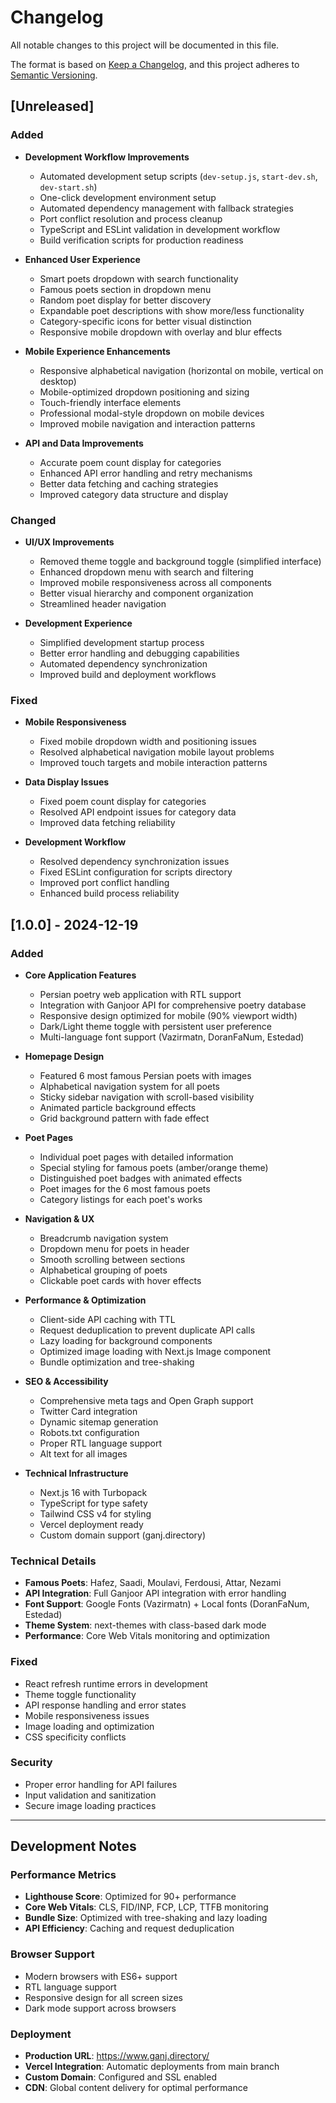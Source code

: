 # Changelog

All notable changes to this project will be documented in this file.

The format is based on [Keep a Changelog](https://keepachangelog.com/en/1.0.0/),
and this project adheres to [Semantic Versioning](https://semver.org/spec/v2.0.0.html).

## [Unreleased]

### Added
- **Development Workflow Improvements**
  - Automated development setup scripts (`dev-setup.js`, `start-dev.sh`, `dev-start.sh`)
  - One-click development environment setup
  - Automated dependency management with fallback strategies
  - Port conflict resolution and process cleanup
  - TypeScript and ESLint validation in development workflow
  - Build verification scripts for production readiness

- **Enhanced User Experience**
  - Smart poets dropdown with search functionality
  - Famous poets section in dropdown menu
  - Random poet display for better discovery
  - Expandable poet descriptions with show more/less functionality
  - Category-specific icons for better visual distinction
  - Responsive mobile dropdown with overlay and blur effects

- **Mobile Experience Enhancements**
  - Responsive alphabetical navigation (horizontal on mobile, vertical on desktop)
  - Mobile-optimized dropdown positioning and sizing
  - Touch-friendly interface elements
  - Professional modal-style dropdown on mobile devices
  - Improved mobile navigation and interaction patterns

- **API and Data Improvements**
  - Accurate poem count display for categories
  - Enhanced API error handling and retry mechanisms
  - Better data fetching and caching strategies
  - Improved category data structure and display

### Changed
- **UI/UX Improvements**
  - Removed theme toggle and background toggle (simplified interface)
  - Enhanced dropdown menu with search and filtering
  - Improved mobile responsiveness across all components
  - Better visual hierarchy and component organization
  - Streamlined header navigation

- **Development Experience**
  - Simplified development startup process
  - Better error handling and debugging capabilities
  - Automated dependency synchronization
  - Improved build and deployment workflows

### Fixed
- **Mobile Responsiveness**
  - Fixed mobile dropdown width and positioning issues
  - Resolved alphabetical navigation mobile layout problems
  - Improved touch targets and mobile interaction patterns

- **Data Display Issues**
  - Fixed poem count display for categories
  - Resolved API endpoint issues for category data
  - Improved data fetching reliability

- **Development Workflow**
  - Resolved dependency synchronization issues
  - Fixed ESLint configuration for scripts directory
  - Improved port conflict handling
  - Enhanced build process reliability

## [1.0.0] - 2024-12-19

### Added
- **Core Application Features**
  - Persian poetry web application with RTL support
  - Integration with Ganjoor API for comprehensive poetry database
  - Responsive design optimized for mobile (90% viewport width)
  - Dark/Light theme toggle with persistent user preference
  - Multi-language font support (Vazirmatn, DoranFaNum, Estedad)

- **Homepage Design**
  - Featured 6 most famous Persian poets with images
  - Alphabetical navigation system for all poets
  - Sticky sidebar navigation with scroll-based visibility
  - Animated particle background effects
  - Grid background pattern with fade effect

- **Poet Pages**
  - Individual poet pages with detailed information
  - Special styling for famous poets (amber/orange theme)
  - Distinguished poet badges with animated effects
  - Poet images for the 6 most famous poets
  - Category listings for each poet's works

- **Navigation & UX**
  - Breadcrumb navigation system
  - Dropdown menu for poets in header
  - Smooth scrolling between sections
  - Alphabetical grouping of poets
  - Clickable poet cards with hover effects

- **Performance & Optimization**
  - Client-side API caching with TTL
  - Request deduplication to prevent duplicate API calls
  - Lazy loading for background components
  - Optimized image loading with Next.js Image component
  - Bundle optimization and tree-shaking

- **SEO & Accessibility**
  - Comprehensive meta tags and Open Graph support
  - Twitter Card integration
  - Dynamic sitemap generation
  - Robots.txt configuration
  - Proper RTL language support
  - Alt text for all images

- **Technical Infrastructure**
  - Next.js 16 with Turbopack
  - TypeScript for type safety
  - Tailwind CSS v4 for styling
  - Vercel deployment ready
  - Custom domain support (ganj.directory)

### Technical Details
- **Famous Poets**: Hafez, Saadi, Moulavi, Ferdousi, Attar, Nezami
- **API Integration**: Full Ganjoor API integration with error handling
- **Font Support**: Google Fonts (Vazirmatn) + Local fonts (DoranFaNum, Estedad)
- **Theme System**: next-themes with class-based dark mode
- **Performance**: Core Web Vitals monitoring and optimization

### Fixed
- React refresh runtime errors in development
- Theme toggle functionality
- API response handling and error states
- Mobile responsiveness issues
- Image loading and optimization
- CSS specificity conflicts

### Security
- Proper error handling for API failures
- Input validation and sanitization
- Secure image loading practices

---

## Development Notes

### Performance Metrics
- **Lighthouse Score**: Optimized for 90+ performance
- **Core Web Vitals**: CLS, FID/INP, FCP, LCP, TTFB monitoring
- **Bundle Size**: Optimized with tree-shaking and lazy loading
- **API Efficiency**: Caching and request deduplication

### Browser Support
- Modern browsers with ES6+ support
- RTL language support
- Responsive design for all screen sizes
- Dark mode support across browsers

### Deployment
- **Production URL**: https://www.ganj.directory/
- **Vercel Integration**: Automatic deployments from main branch
- **Custom Domain**: Configured and SSL enabled
- **CDN**: Global content delivery for optimal performance
